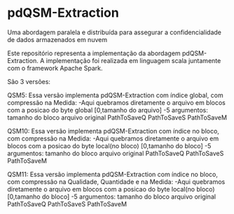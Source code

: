 # pdQSM-Extraction
Uma abordagem paralela e distribuída para assegurar a confidencialidade de dados armazenados em nuvem

Este repositório representa a implementação da abordagem pdQSM-Extraction. A implementação foi realizada em linguagem scala juntamente com o framework Apache Spark.

São 3 versões:

QSM5:
Essa versão implementa pdQSM-Extraction com índice global, com compressão na Medida:
-Aqui quebramos diretamente o arquivo em blocos com a posicao do byte global [0,tamanho do arquivo]
-5 argumentos: tamanho do bloco  arquivo original  PathToSaveQ  PathToSaveS  PathToSaveM

QSM10:
Essa versão implementa pdQSM-Extraction com índice no bloco, com compressão na Medida:
-Aqui quebramos diretamente o arquivo em blocos com a posicao do byte local(no bloco) [0,tamanho do bloco]
-5 argumentos: tamanho do bloco  arquivo original  PathToSaveQ  PathToSaveS  PathToSaveM

QSM11:
Essa versão implementa pdQSM-Extraction com índice no bloco, com compressão na Qualidade, Quantidade e na Medida:
-Aqui quebramos diretamente o arquivo em blocos com a posicao do byte local(no bloco) [0,tamanho do bloco]
-5 argumentos: tamanho do bloco  arquivo original  PathToSaveQ  PathToSaveS  PathToSaveM
